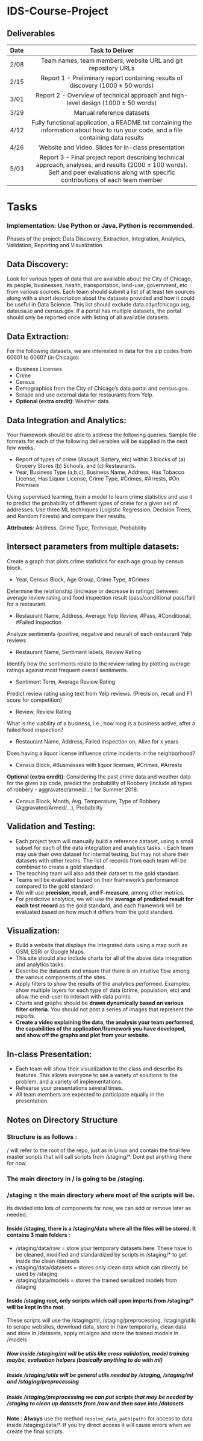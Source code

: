 # IDS-Course-Project

## Deliverables

| Date  | Task to Deliver  |
| ------|:----------------:|
| 2/08	| Team names, team members, website URL and git repository URLs |
| 2/15  | Report 1 - Preliminary report containing results of discovery (1000 ± 50 words) |
| 3/01	| Report 2 - Overview of technical approach and high-level design (1000 ± 50 words) |
| 3/29	| Manual reference datasets |
| 4/12	| Fully functional application, a README.txt containing the information about how to run your code, and a file containing data results |
| 4/26	| Website and Video. Slides for in-class presentation |
| 5/03	| Report 3 - Final project report describing technical approach, analyses, and results (2000 ± 100 words). Self and peer evaluations along with specific contributions of each team member |

# Tasks

### Implementation: Use Python or Java. Python is recommended.

Phases of the project: Data Discovery, Extraction, Integration, Analytics, Validation, Reporting and Visualization.

## Data Discovery: 
Look for various types of data that are available about the City of Chicago, its people, businesses, health, transportation, land-use, government, etc from various sources. Each team should submit a list of at least ten sources along with a short description about the datasets provided and how it could be useful in Data Science. This list should exclude data.cityofchicago.org, datausa.io and census.gov. If a portal has multiple datasets, the portal should only be reported once with listing of all available datasets.

## Data Extraction: 
For the following datasets, we are interested in data for the zip codes from 60601 to 60607 (in Chicago):
- Business Licenses
- Crime
- Census
- Demographics from the City of Chicago’s data portal and census.gov.
- Scrape and use external data for restaurants from Yelp.
- **Optional (extra credit)**: Weather data.

## Data Integration and Analytics: 
Your framework should be able to address the following queries. Sample file formats for each of the following deliverables will be supplied in the next few weeks.

- Report of types of crime (Assault, Battery, etc) within 3 blocks of (a) Grocery Stores (b) Schools, and (c) Restaurants.
- Year, Business Type (a,b,c), Business Name, Address, Has Tobacco License, Has Liquor License, Crime Type, #Crimes, #Arrests, #On Premises

Using supervised learning, train a model to learn crime statistics and use it to predict the probability of different types of crime for a given set of addresses. Use three ML techniques (Logistic Regression, Decision Trees, and Random Forests) and compare their results.

**Attributes**:
Address, Crime Type, Technique, Probability

## Intersect parameters from multiple datasets: 
Create a graph that plots crime statistics for each age group by census block.
- Year, Census Block, Age Group, Crime Type, #Crimes

Determine the relationship (increase or decrease in ratings) between average review rating and food inspection result (pass/conditional pass/fail) for a restaurant.
- Restaurant Name, Address, Average Yelp Review, #Pass, #Conditional, #Failed Inspection

Analyze sentiments (positive, negative and neural) of each restaurant Yelp reviews
- Restaurant Name, Sentiment labels, Review Rating

Identify how the sentiments relate to the review rating by plotting average ratings against most frequent overall sentiments.
- Sentiment Term, Average Review Rating

Predict review rating using text from Yelp reviews. (Precision, recall and F1 score for competition)
- Review, Review Rating

What is the viability of a business, i.e., how long is a business active, after a failed food inspection?
- Restaurant Name, Address, Failed inspection on, Alive for x years

Does having a liquor license influence crime incidents in the neighborhood?
- Census Block, #Businesses with liquor licenses, #Crimes, #Arrests

**Optional (extra credit)**: Considering the past crime data and weather data for the given zip code, predict the probability of Robbery (include all types of robbery - aggravated/armed/…) for Summer 2018.
- Census Block, Month, Avg. Temperature, Type of Robbery (Aggravated/Armed/…), Probability

## Validation and Testing: 
- Each project team will manually build a reference dataset, using a small subset for each of the data integration and analytics tasks. - Each team may use their own dataset for internal testing, but may not share their datasets with other teams. The list of records from each team will be combined to create a gold standard. 
- The teaching team will also add their dataset to the gold standard. 
- Teams will be evaluated based on their framework’s performance compared to the gold standard. 
- We will use **precision, recall, and F-measure**, among other metrics. 
- For predictive analytics, we will use the **average of predicted result for each test record** as the gold standard, and each framework will be evaluated based on how much it differs from the gold standard.

## Visualization: 
- Build a website that displays the integrated data using a map such as OSM, ESRI or Google Maps. 
- This site should also include charts for all of the above data integration and analytics tasks. 
- Describe the datasets and ensure that there is an intuitive flow among the various components of the sites.
- Apply filters to show the results of the analytics performed. Examples: show multiple layers for each type of data (crime, population, etc) and allow the end-user to interact with data points.
- Charts and graphs should be **drawn dynamically based on various filter criteria**. You should not post a series of images that represent the reports.
- **Create a video explaining the data, the analysis your team performed, the capabilities of the application/framework you have developed, and show off the graphs and plot from your website.**

## In-class Presentation: 
- Each team will show their visualization to the class and describe its features. This allows everyone to see a variety of solutions to the problem, and a variety of implementations. 
- Rehearse your presentations several times.
- All team members are expected to participate equally in the presentation.


## Notes on Directory Structure
### Structure is as follows : 
/ will refer to the root of the repo, just as in Linux and contain the final few master scripts that will call scripts from /staging/*. Dont put anything there for now.

### The main directory in / is going to be /staging.

### /staging = the main directory where most of the scripts will be.
Its divided into lots of components for now, we can add or remove later as needed.

#### Inside /staging, there is a /staging/data where all the files will be stored. It contains 3 main folders :
- /staging/data/raw = store your temporary datasets here. These have to be cleaned, modified and standardized by scripts in /staging/* to get inside the clean /datasets
- /staging/data/datasets = stores only clean data which can directly be used by /staging
- /staging/data/models = stores the trained serialized models from /staging

#### Inside /staging root, only scripts which call upon imports from /staging/* will be kept in the root. 
These scripts will use the /staging/ml, /staging/preprocessing, /staging/utils to scrape websites, download data, store in /raw temporarily, clean data and store in /datasets, apply ml algos and store the trained models in /models

##### Now inside /staging/ml will be utils like cross validation, model training maybe, evaluation helpers (basically anything to do with ml)

##### Inside /staging/utils will be general utils needed by /staging, /staging/ml and /staging/preprocessing

##### Inside /staging/preprocessing we can put scripts that may be needed by /staging to clean up datasets from /raw and then save into /datasets

**Note** : **Always** use the method `resolve_data_path(path)` for access to data inside /staging/data/*.
If you try direct access it will cause errors when we create the final scripts.